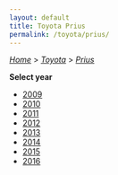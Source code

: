 ```yaml
---
layout: default
title: Toyota Prius
permalink: /toyota/prius/
---
```

[*Home*](/) > [*Toyota*](/toyota/) > [*Prius*](/toyota/prius/)

**Select year**

- [2009](/toyota/prius/2009/)
- [2010](/toyota/prius/2010/)
- [2011](/toyota/prius/2011/)
- [2012](/toyota/prius/2012/)
- [2013](/toyota/prius/2013/)
- [2014](/toyota/prius/2014/)
- [2015](/toyota/prius/2015/)
- [2016](/toyota/prius/2016/)
